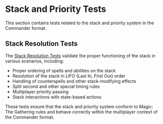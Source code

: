 # Stack and Priority Tests

This section contains tests related to the stack and priority system in the Commander format.

## Stack Resolution Tests

The [Stack Resolution Tests](stack_resolution.md) validate the proper functioning of the stack in various scenarios, including:

- Proper ordering of spells and abilities on the stack
- Resolution of the stack in LIFO (Last In, First Out) order
- Handling of counterspells and other stack-modifying effects
- Split second and other special timing rules
- Multiplayer priority passing
- Stack interactions with state-based actions

These tests ensure that the stack and priority system conform to Magic: The Gathering rules and behave correctly within the multiplayer context of the Commander format. 